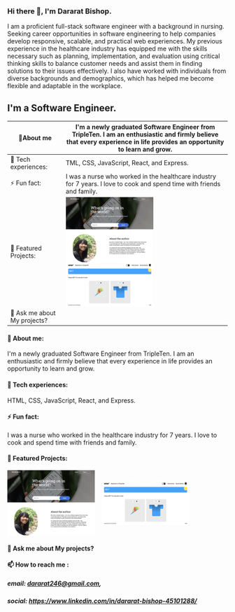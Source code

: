 ### Hi there 👋, I'm Dararat Bishop.
I am a proficient full-stack software engineer with a background in nursing. Seeking career opportunities in software engineering to help companies develop responsive, scalable, and practical web experiences. My previous experience in the healthcare industry has equipped me with the skills necessary such as planning, implementation, and evaluation using critical thinking skills to balance customer needs and assist them in finding solutions to their issues effectively. I also have worked with individuals from diverse backgrounds and demographics, which has helped me become flexible and adaptable in the workplace.

## I'm a Software Engineer.

| 🔭About me      | I'm a newly graduated Software Engineer from TripleTen. I am an enthusiastic and firmly believe that every experience in life provides an opportunity to learn and grow.  |
| ----------- | ----------- |
| 🌱 Tech experiences:     | TML, CSS, JavaScript, React, and Express.       |
| ⚡ Fun fact: | I was a nurse who worked in the healthcare industry for 7 years. I love to cook and spend time with friends and family.|
| 🌟 Featured Projects: | [<kbd><img alt= "Newexplorer_App_image" width="200px" height="150px" align = "center" src="images/Newsexplorer.png"/><kbd>](https://newsexplorer.servernux.com/) &nbsp;&nbsp;&nbsp;[<kbd><img alt= "TWTR_App_image" width="200px" height="100px" align="center" src="images/WTWR.png"/><kbd>](https://www.wtwr.twilightparadox.com/)|
| 💬 Ask me about My projects? |

#### 🔭 About me:
I'm a newly graduated Software Engineer from TripleTen. I am an enthusiastic and firmly believe that every experience in life       provides an opportunity to learn and grow.
#### 🌱 Tech experiences: 
HTML, CSS, JavaScript, React, and Express.
#### ⚡ Fun fact: 
I was a nurse who worked in the healthcare industry for 7 years. I love to cook and spend time with friends and family.
#### 🌟 Featured Projects: 
[<kbd><img alt= "Newexplorer_App_image" width="200px" height="150px" align = "center" src="images/Newsexplorer.png"/><kbd>](https://newsexplorer.servernux.com/) &nbsp;&nbsp;&nbsp;[<kbd><img alt= "TWTR_App_image" width="200px" height="100px" align="center" src="images/WTWR.png"/><kbd>](https://www.wtwr.twilightparadox.com/)

#### 💬 Ask me about My projects?
#### 📫 How to reach me :
##### email: dararat246@gmail.com,
##### social: https://www.linkedin.com/in/dararat-bishop-45101288/

